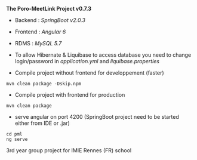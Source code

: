 **The Poro-MeetLink Project v0.7.3**

- Backend : *SpringBoot v2.0.3*

- Frontend : *Angular 6*

- RDMS : *MySQL 5.7*

- To allow Hibernate & Liquibase to access database you need to change login/password in *application.yml* and *liquibase.properties*

- Compile project without frontend for developpement (faster)

```
mvn clean package -Dskip.npm
```

- Compile project with frontend for production

```
mvn clean package
```

- serve angular on port 4200 (SpringBoot project need to be started either from IDE or .jar)

```
cd pml
ng serve
```

3rd year group project for IMIE Rennes (FR) school